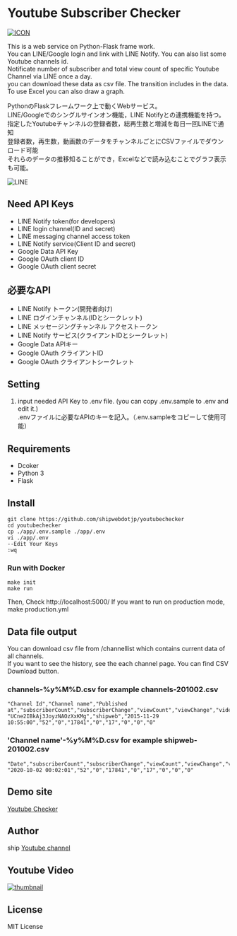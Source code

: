 # Youtube Subscriber Checker
[![ICON](https://ytc.shipweb.jp/apple-touch-icon.png)](https://ytc.shipweb.jp/ "Youtube Checker")

This is a web service on Python-Flask frame work.  
You can LINE/Google login and link with LINE Notify. You can also list some Youtube channels id.  
Notificate number of subscriber and total view count of specific Youtube Channel via LINE once a day.  
you can download these data as csv file. The transition includes in the data. To use Excel you can also draw a graph.  

PythonのFlaskフレームワーク上で動くWebサービス。  
LINE/Googleでのシングルサインオン機能，LINE Notifyとの連携機能を持つ。  
指定したYoutubeチャンネルの登録者数，総再生数と増減を毎日一回LINEで通知  
登録者数，再生数，動画数のデータをチャンネルごとにCSVファイルでダウンロード可能  
それらのデータの推移知ることができ，Excelなどで読み込むことでグラフ表示も可能。

![LINE](https://blog.shipweb.jp/wp-content/uploads/2020/09/Screenshot-LINE01.jpg)

## Need API Keys
* LINE Notify token(for developers)
* LINE login channel(ID and secret)
* LINE messaging channel access token
* LINE Notify service(Client ID and secret)
* Google Data API Key
* Google OAuth client ID
* Google OAuth client secret

## 必要なAPI
* LINE Notify トークン(開発者向け)
* LINE ログインチャンネル(IDとシークレット)
* LINE メッセージングチャンネル アクセストークン
* LINE Notify サービス(クライアントIDとシークレット)
* Google Data APIキー
* Google OAuth クライアントID
* Google OAuth クライアントシークレット

## Setting
1. input needed API Key to .env file. (you can copy .env.sample to .env and edit it.)  
 .envファイルに必要なAPIのキーを記入。（.env.sampleをコピーして使用可能）   

## Requirements
* Dcoker
* Python 3
* Flask

## Install
```
git clone https://github.com/shipwebdotjp/youtubechecker
cd youtubechecker
cp ./app/.env.sample ./app/.env
vi ./app/.env
--Edit Your Keys
:wq
```

### Run with Docker
```
make init
make run
```
Then, Check http://localhost:5000/ 
If you want to run on production mode, make production.yml


## Data file output
You can download csv file from /channellist which contains current data of all channels.  
If you want to see the history, see the each channel page.
You can find CSV Download button.  

### channels-%y%M%D.csv for example channels-201002.csv
```
"Channel Id","Channel name","Published at","subscriberCount","subscriberChange","viewCount","viewChange","videoCount","videoChange","commentCount","commentChange"
"UCne2IBkAj3JoyzNAOzXxKMg","shipweb","2015-11-29 10:55:00","52","0","17841","0","17","0","0","0"
```
### 'Channel name'-%y%M%D.csv for example shipweb-201002.csv
```
"Date","subscriberCount","subscriberChange","viewCount","viewChange","videoCount","videoChange","commentCount","commentChange"
"2020-10-02 00:02:01","52","0","17841","0","17","0","0","0"
```

## Demo site
[Youtube Checker](https://ytc.shipweb.jp/)

## Author
ship [Youtube channel](https://www.youtube.com/channel/UCne2IBkAj3JoyzNAOzXxKMg)

## Youtube Video
[![thumbnail](http://img.youtube.com/vi/JO33NnIL6es/0.jpg)](http://www.youtube.com/watch?v=JO33NnIL6es "Python Programming")

## License
MIT License